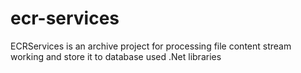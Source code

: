 # ecr-services
ECRServices is an archive project for processing file content stream working and store it to database used .Net libraries
